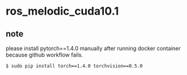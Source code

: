 # ros_melodic_cuda10.1

## note
please install pytorch==1.4.0 manually after running docker container because github workflow fails.
```bash
$ sudo pip install torch==1.4.0 torchvision==0.5.0
```